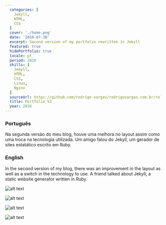 ```yaml
---
  categories: [
    Jekyll,
    HTML,
    CSS
  ]
  cover: './home.png'
  date: '2016-07-30'
  excerpt: Second version of my portfolio rewritten in Jekyll
  featured: true
  hidePortfolio: true
  locale: pt
  period: 2016
  skills: [
    Jekyll,
    HTML,
    CSS,
    Linux,
    Nginx
  ]
  sourceUrl: https://github.com/rodrigo-vargas/rodrigovargas.com.br/releases/tag/2.0
  title: Portfolio V2
  year: 2016
---
```


### Português
Na segunda versão do meu blog, houve uma melhora no layout assim como uma troca na tecnologia utilizada. Um amigo falou do Jekyll, um gerador de sites estatático escrito em Ruby.

### English
In the second version of my blog, there was an improvement in the layout as well as a switch in the technology to use. A friend talked about Jekyll, a static website generator written in Ruby.


![alt text](/images/projects/portfolio-v2/home.png "Title")

![alt text](/images/projects/portfolio-v2/home-mobile.png "Title")

![alt text](/images/projects/portfolio-v2/modal-mobile.png "Title")

![alt text](/images/projects/portfolio-v2/post-detalhe.png "Title")